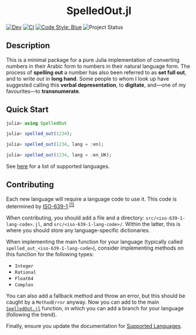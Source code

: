 <h1 align="center">
    SpelledOut.jl
</h1>

<!-- [![Stable](https://img.shields.io/badge/docs-stable-blue.svg)](https://jakewilliami.github.io/SpelledOut.jl/stable) -->
[![Dev](https://img.shields.io/badge/docs-dev-blue.svg)](https://jakewilliami.github.io/SpelledOut.jl/dev)
[![CI](https://github.com/invenia/PkgTemplates.jl/workflows/CI/badge.svg)](https://github.com/jakewilliami/SpelledOut.jl/actions?query=workflow%3ACI)
[![Code Style: Blue](https://img.shields.io/badge/code%20style-blue-4495d1.svg)](https://github.com/invenia/BlueStyle)
![Project Status](https://img.shields.io/badge/status-maturing-green)


## Description
This is a minimal package for a pure Julia implementation of converting numbers in their Arabic form to numbers in their natural language form.  The process of **spelling out** a number has also been referred to as **set full out**, and to write out in **long hand**.  Some people to whom I look up have suggested calling this **verbal depresentation**, to **digitate**, and&mdash;one of my favourites&mdash;to **transnumerate**.

## Quick Start
```julia
julia> using SpelledOut

julia> spelled_out(1234);

julia> spelled_out(1234, lang = :en);

julia> spelled_out(1234, lang = :en_UK);
```

See [here](https://jakewilliami.github.io/SpelledOut.jl/dev/supported_languages/#Supported-Languages) for a list of supported languages.

## Contributing
Each new language will require a language code to use it.  This code is determined by [ISO-639-1](https://www.loc.gov/standards/iso639-2/php/langcodes-keyword.php).<sup>[[1]](https://www.wikiwand.com/en/ISO_639-1)</sup>

When contributing, you should add a file and a directory: `src/<iso-639-1-lang-code>.jl`, and `src/<iso-639-1-lang-code>/`.  Within the latter, this is where you should store any language-specific dictionaries.

When implementing the main function for your language (typically called `spelled_out_<iso-639-1-lang-code>`), consider implementing methods on this function for the following types:
  - `Integer`
  - `Rational`
  - `Float64`
  - `Complex`

You can also add a fallback method and throw an error, but this should be caught by a `MethodError` anyway.  Now you can add to the main [`SpelledOut.jl`](src/SpelledOut.jl) function, in which you can add a branch for your language (following the trend).

Finally, ensure you update the documentation for [Supported Languages](https://jakewilliami.github.io/SpelledOut.jl/dev/supported_languages/#Supported-Languages).
